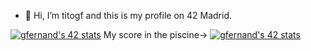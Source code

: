 - 👋 Hi, I’m titogf and this is my profile on 42 Madrid.

<a href="https://github.com/JaeSeoKim/badge42"><img src="https://badge42.vercel.app/api/v2/claflcrzb01030fl3j805opew/stats?cursusId=21&coalitionId=64" alt="gfernand's 42 stats" /></a>
My score in the piscine-> <a href="https://github.com/JaeSeoKim/badge42"><img src="https://badge42.vercel.app/api/v2/claflcrzb01030fl3j805opew/stats?cursusId=9&coalitionId=piscine" alt="gfernand's 42 stats" /></a>
